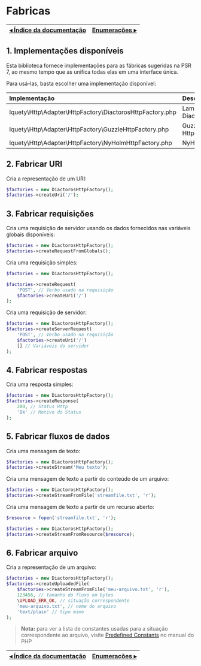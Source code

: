 # Fabricas

[◂ Índice da documentação](indice.md) | [Enumerações ▸](02-enumeracoes.md)
-- | --

## 1. Implementações disponíveis

Esta biblioteca fornece implementações para as fábricas sugeridas na PSR 7, ao mesmo tempo que as unifica todas elas em uma interface única.

Para usá-las, basta escolher uma implementação disponível:

| Implementação                                            | Descrição         | 
| :------------------------------------------------------- | :---------------- |
| Iquety\Http\Adapter\HttpFactory\DiactorosHttpFactory.php | Laminas Diactoros | 
| Iquety\Http\Adapter\HttpFactory\GuzzleHttpFactory.php    | Guzzle Http       | 
| Iquety\Http\Adapter\HttpFactory\NyHolmHttpFactory.php    | NyHolm            |

## 2. Fabricar URI

Cria a representação de um URI:

```php
$factories = new DiactorosHttpFactory();
$factories->createUri('/');
```

## 3. Fabricar requisições

Cria uma requisição de servidor usando os dados fornecidos nas variáveis globais disponíveis:

```php
$factories = new DiactorosHttpFactory();
$factories->createRequestFromGlobals();
```

Cria uma requisição simples:

```php
$factories = new DiactorosHttpFactory();

$factories->createRequest(
    'POST', // Verbo usado na requisição
    $factories->createUri('/')
);
```

Cria uma requisição de servidor:

```php
$factories = new DiactorosHttpFactory();
$factories->createServerRequest(
    'POST', // Verbo usado na requisição
    $factories->createUri('/')
    [] // Variáveis do servidor
);
```

## 4. Fabricar respostas

Cria uma resposta simples:

```php
$factories = new DiactorosHttpFactory();
$factories->createResponse(
    200, // Status Http
    'Ok' // Motivo do Status
);
```

## 5. Fabricar fluxos de dados

Cria uma mensagem de texto:

```php
$factories = new DiactorosHttpFactory();
$factories->createStream('Meu texto');
```

Cria uma mensagem de texto a partir do conteúdo de um arquivo:

```php
$factories = new DiactorosHttpFactory();
$factories->createStreamFromFile('streamfile.txt', 'r');
```

Cria uma mensagem de texto a partir de um recurso aberto:

```php
$resource = fopen('streamfile.txt', 'r');

$factories = new DiactorosHttpFactory();
$factories->createStreamFromResource($resource);
```

## 6. Fabricar arquivo

Cria a representação de um arquivo:

```php
$factories = new DiactorosHttpFactory();
$factories->createUploadedFile(
    $factories->createStreamFromFile('meu-arquivo.txt', 'r'),
    123456, // tamanho do fluxo em bytes
    \UPLOAD_ERR_OK, // situação correspondente
    'meu-arquivo.txt', // nome do arquivo
    'text/plain' // tipo mime
);
```

> **Nota:** para ver a lista de constantes usadas para a situação correspondente ao arquivo,
visite [Predefined Constants](https://www.php.net/manual/en/filesystem.constants.php) no
manual do PHP

[◂ Índice da documentação](indice.md) | [Enumerações ▸](02-enumeracoes.md)
-- | --
